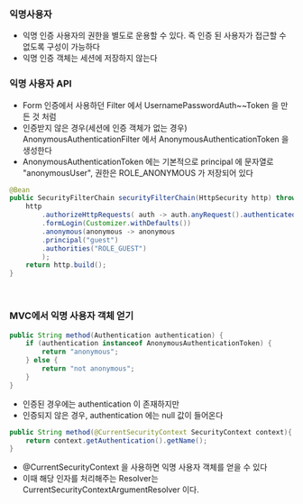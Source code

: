 ### 익명사용자

- 익명 인증 사용자의 권한을 별도로 운용할 수 있다. 즉 인증 된 사용자가 접근할 수 없도록 구성이 가능하다
- 익명 인증 객체는 세션에 저장하지 않는다

### 익명 사용자 API
- Form 인증에서 사용하던 Filter 에서 UsernamePasswordAuth~~Token 을 만든 것 처럼
- 인증받지 않은 경우(세션에 인증 객체가 없는 경우) AnonymousAuthenticationFilter 에서 AnonymousAuthenticationToken 을 생성한다
- AnonymousAuthenticationToken 에는 기본적으로 principal 에 문자열로 "anonymousUser", 권한은 ROLE_ANONYMOUS 가 저장되어 있다

```java
@Bean
public SecurityFilterChain securityFilterChain(HttpSecurity http) throws Exception {
    http
        .authorizeHttpRequests( auth -> auth.anyRequest().authenticated())
        .formLogin(Customizer.withDefaults())
        .anonymous(anonymous -> anonymous
        .principal("guest")
        .authorities("ROLE_GUEST")
        );
    return http.build();
}
```


<br>

### MVC에서 익명 사용자 객체 얻기

```java
public String method(Authentication authentication) {
	if (authentication instanceof AnonymousAuthenticationToken) {
        return "anonymous";
    } else {
        return "not anonymous";
    }
}
```
- 인증된 경우에는 authentication 이 존재하지만
- 인증되지 않은 경우, authentication 에는 null 값이 들어온다 

```java
public String method(@CurrentSecurityContext SecurityContext context){
    return context.getAuthentication().getName();
}
```
- @CurrentSecurityContext 을 사용하면 익명 사용자 객체를 얻을 수 있다
- 이때 해당 인자를 처리해주는 Resolver는 CurrentSecurityContextArgumentResolver 이다.







